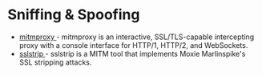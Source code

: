 # Sniffing & Spoofing

- [mitmproxy ](https://github.com/mitmproxy/mitmproxy)- mitmproxy is an interactive, SSL/TLS-capable intercepting proxy with a console interface for HTTP/1, HTTP/2, and WebSockets.
- [sslstrip ](https://github.com/moxie0/sslstrip)- sslstrip is a MITM tool that implements Moxie Marlinspike's SSL stripping attacks.